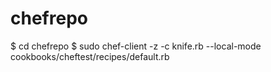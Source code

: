 # chefrepo

$ cd chefrepo
$ sudo chef-client -z -c knife.rb --local-mode cookbooks/cheftest/recipes/default.rb
